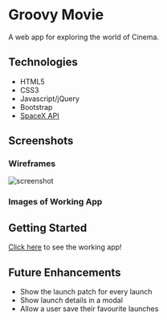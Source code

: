 # Groovy Movie

A web app for exploring the world of Cinema.


## Technologies
- HTML5
- CSS3
- Javascript/jQuery
- Bootstrap
- [SpaceX API](https://docs.spacexdata.com)

## Screenshots

### Wireframes
![screenshot](http://obipix.com/old/wallpapers/obipix_sunburst_2e6c55.png)

### Images of Working App


## Getting Started

[Click here](#) to see the working app!

## Future Enhancements
- Show the launch patch for every launch
- Show launch details in a modal
- Allow a user save their favourite launches